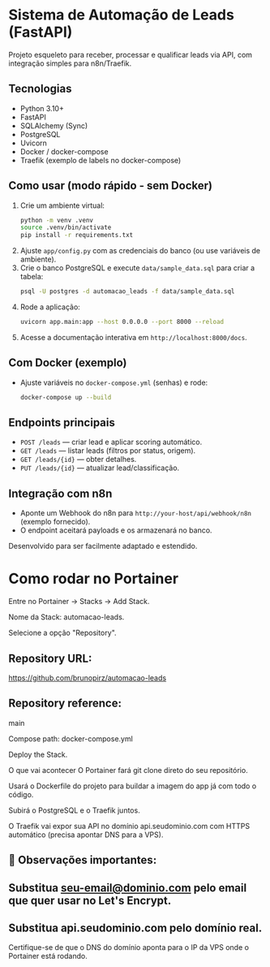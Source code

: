 # Sistema de Automação de Leads (FastAPI)

Projeto esqueleto para receber, processar e qualificar leads via API, com integração simples para n8n/Traefik.

## Tecnologias
- Python 3.10+
- FastAPI
- SQLAlchemy (Sync)
- PostgreSQL
- Uvicorn
- Docker / docker-compose
- Traefik (exemplo de labels no docker-compose)

## Como usar (modo rápido - sem Docker)
1. Crie um ambiente virtual:
   ```bash
   python -m venv .venv
   source .venv/bin/activate
   pip install -r requirements.txt
   ```
2. Ajuste `app/config.py` com as credenciais do banco (ou use variáveis de ambiente).
3. Crie o banco PostgreSQL e execute `data/sample_data.sql` para criar a tabela:
   ```bash
   psql -U postgres -d automacao_leads -f data/sample_data.sql
   ```
4. Rode a aplicação:
   ```bash
   uvicorn app.main:app --host 0.0.0.0 --port 8000 --reload
   ```
5. Acesse a documentação interativa em `http://localhost:8000/docs`.

## Com Docker (exemplo)
- Ajuste variáveis no `docker-compose.yml` (senhas) e rode:
  ```bash
  docker-compose up --build
  ```

## Endpoints principais
- `POST /leads` — criar lead e aplicar scoring automático.
- `GET /leads` — listar leads (filtros por status, origem).
- `GET /leads/{id}` — obter detalhes.
- `PUT /leads/{id}` — atualizar lead/classificação.

## Integração com n8n
- Aponte um Webhook do n8n para `http://your-host/api/webhook/n8n` (exemplo fornecido).
- O endpoint aceitará payloads e os armazenará no banco.

Desenvolvido para ser facilmente adaptado e estendido.

# Como rodar no Portainer
Entre no Portainer → Stacks → Add Stack.

Nome da Stack: automacao-leads.

Selecione a opção "Repository".

## Repository URL:

https://github.com/brunopirz/automacao-leads

## Repository reference:
main

Compose path:
docker-compose.yml

Deploy the Stack.

O que vai acontecer
O Portainer fará git clone direto do seu repositório.

Usará o Dockerfile do projeto para buildar a imagem do app já com todo o código.

Subirá o PostgreSQL e o Traefik juntos.

O Traefik vai expor sua API no domínio api.seudominio.com com HTTPS automático (precisa apontar DNS para a VPS).

## 📌 Observações importantes:

## Substitua seu-email@dominio.com pelo email que quer usar no Let's Encrypt.

## Substitua api.seudominio.com pelo domínio real.

Certifique-se de que o DNS do domínio aponta para o IP da VPS onde o Portainer está rodando.
